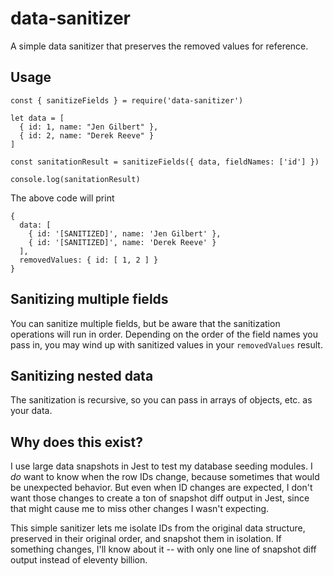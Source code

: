 # data-sanitizer

A simple data sanitizer that preserves the removed values for reference.

## Usage

```
const { sanitizeFields } = require('data-sanitizer')

let data = [
  { id: 1, name: "Jen Gilbert" },
  { id: 2, name: "Derek Reeve" }
]

const sanitationResult = sanitizeFields({ data, fieldNames: ['id'] })

console.log(sanitationResult)
```

The above code will print

```
{
  data: [
    { id: '[SANITIZED]', name: 'Jen Gilbert' },
    { id: '[SANITIZED]', name: 'Derek Reeve' }
  ],
  removedValues: { id: [ 1, 2 ] }
}
```

## Sanitizing multiple fields

You can sanitize multiple fields, but be aware that the sanitization operations will run in order. Depending on the order of the field names you pass in, you may wind up with sanitized values in your `removedValues` result.

## Sanitizing nested data

The sanitization is recursive, so you can pass in arrays of objects, etc. as your data.

## Why does this exist?

I use large data snapshots in Jest to test my database seeding modules. I *do* want to know when the row IDs change, because sometimes that would be unexpected behavior. But even when ID changes are expected, I don't want those changes to create a ton of snapshot diff output in Jest, since that might cause me to miss other changes I wasn't expecting.

This simple sanitizer lets me isolate IDs from the original data structure, preserved in their original order, and snapshot them in isolation. If something changes, I'll know about it -- with only one line of snapshot diff output instead of eleventy billion.
